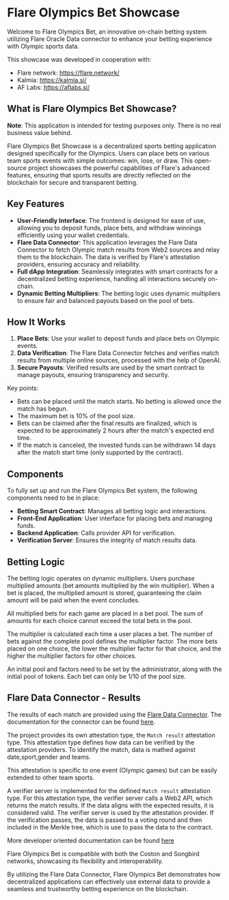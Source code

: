 
# Flare Olympics Bet Showcase

Welcome to Flare Olympics Bet, an innovative on-chain betting system utilizing Flare Oracle Data connector to enhance your betting experience with Olympic sports data.

This showcase was developed in cooperation with:

- Flare network: https://flare.network/
- Kalmia: https://kalmia.si/
- AF Labs: https://aflabs.si/

## What is Flare Olympics Bet Showcase?

**Note**: This application is intended for testing purposes only. There is no real business value behind.

Flare Olympics Bet Showcase is a decentralized sports betting application designed specifically for the Olympics. Users can place bets on various team sports events with simple outcomes: win, lose, or draw. This open-source project showcases the powerful capabilities of Flare's advanced features, ensuring that sports results are directly reflected on the blockchain for secure and transparent betting.

## Key Features

- **User-Friendly Interface**: The frontend is designed for ease of use, allowing you to deposit funds, place bets, and withdraw winnings efficiently using your wallet credentials.
- **Flare Data Connector**: This application leverages the Flare Data Connector to fetch Olympic match results from Web2 sources and relay them to the blockchain. The data is verified by Flare's attestation providers, ensuring accuracy and reliability.
- **Full dApp Integration**: Seamlessly integrates with smart contracts for a decentralized betting experience, handling all interactions securely on-chain.
- **Dynamic Betting Multipliers**: The betting logic uses dynamic multipliers to ensure fair and balanced payouts based on the pool of bets.

## How It Works

1. **Place Bets**: Use your wallet to deposit funds and place bets on Olympic events.
2. **Data Verification**: The Flare Data Connector fetches and verifies match results from multiple online sources, processed with the help of OpenAI.
3. **Secure Payouts**: Verified results are used by the smart contract to manage payouts, ensuring transparency and security.

Key points:

- Bets can be placed until the match starts. No betting is allowed once the match has begun.
- The maximum bet is 10% of the pool size.
- Bets can be claimed after the final results are finalized, which is expected to be approximately 2 hours after the match's expected end time.
- If the match is canceled, the invested funds can be withdrawn 14 days after the match start time (only supported by the contract).

## Components

To fully set up and run the Flare Olympics Bet system, the following components need to be in place:

- **Betting Smart Contract**: Manages all betting logic and interactions.
- **Front-End Application**: User interface for placing bets and managing funds.
- **Backend Application**: Calls provider API for verification.
- **Verification Server**: Ensures the integrity of match results data.

## Betting Logic

The betting logic operates on dynamic multipliers. Users purchase multiplied amounts (bet amounts multiplied by the win multiplier). When a bet is placed, the multiplied amount is stored, guaranteeing the claim amount will be paid when the event concludes.

All multiplied bets for each game are placed in a bet pool. The sum of amounts for each choice cannot exceed the total bets in the pool.

The multiplier is calculated each time a user places a bet. The number of bets against the complete pool defines the multiplier factor. The more bets placed on one choice, the lower the multiplier factor for that choice, and the higher the multiplier factors for other choices.

An initial pool and factors need to be set by the administrator, along with the initial pool of tokens. Each bet can only be 1/10 of the pool size.

## Flare Data Connector - Results

The results of each match are provided using the [Flare Data Connector](https://flare.network/dataconnector/). The documentation for the connector can be found [here](https://docs.flare.network/tech/state-connector/).

The project provides its own attestation type, the `Match result` attestation type. This attestation type defines how data can be verified by the attestation providers. To identify the match, data is mathed against date,sport,gender and teams.

This attestation is specific to one event (Olympic games) but can be easily extended to other team sports.

A verifier server is implemented for the defined `Match result` attestation type. For this attestation type, the verifier server calls a Web2 API, which returns the match results. If the data aligns with the expected results, it is considered valid. The verifier server is used by the attestation provider. If the verification passes, the data is passed to a voting round and then included in the Merkle tree, which is use to pass the data to the contract.

More developer oriented documentation can be found [here](https://github.com/flare-foundation/songbird-state-connector-protocol/blob/main/README.md)

Flare Olympics Bet is compatible with both the Coston and Songbird networks, showcasing its flexibility and interoperability.

By utilizing the Flare Data Connector, Flare Olympics Bet demonstrates how decentralized applications can effectively use external data to provide a seamless and trustworthy betting experience on the blockchain.
```